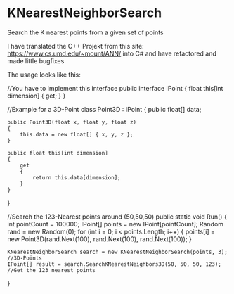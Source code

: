 # KNearestNeighborSearch
Search the K nearest points from a given set of points

I have translated the C++ Projekt from this site: https://www.cs.umd.edu/~mount/ANN/ into C# and have refactored and made little bugfixes


The usage looks like this:

//You have to implement this interface
public interface IPoint
{
    float this[int dimension] { get; }
}

//Example for a 3D-Point
class Point3D : IPoint
{
    public float[] data;

    public Point3D(float x, float y, float z)
    {
        this.data = new float[] { x, y, z };
    }

    public float this[int dimension]
    {
        get
        {
            return this.data[dimension];
        }
    }
}

//Search the 123-Nearest points around (50,50,50)
public static void Run()
{
    int pointCount = 100000;
    IPoint[] points = new IPoint[pointCount];
    Random rand = new Random(0);
    for (int i = 0; i < points.Length; i++)
    {
        points[i] = new Point3D(rand.Next(100), rand.Next(100), rand.Next(100));
    }

    KNearestNeighborSearch search = new KNearestNeighborSearch(points, 3); //3D-Points
    IPoint[] result = search.SearchKNearestNeighbors3D(50, 50, 50, 123); //Get the 123 nearest points
}

